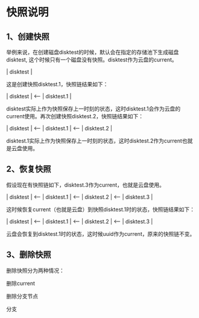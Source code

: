 # 快照说明

## 1、创建快照
举例来说，在创建磁盘disktest的时候，默认会在指定的存储池下生成磁盘disktest, 这个时候只有一个磁盘没有快照。disktest作为云盘的current。

| disktest |

这是创建快照disktest.1，快照链结果如下：

| disktest | <—— | disktest.1 |

disktest实际上作为快照保存上一时刻的状态，这时disktest.1会作为云盘的current使用。再次创建快照disktest.2，快照链结果如下：


| disktest | <—— | disktest.1 | <—— | disktest.2 |

disktest.1实际上作为快照保存上一时刻的状态，这时disktest.2作为current也就是云盘使用。

## 2、恢复快照
假设现在有快照链如下，disktest.3作为current，也就是云盘使用。

| disktest | <—— | disktest.1 | <—— | disktest.2 | <—— | disktest.3 |

这时候恢复current（也就是云盘）到快照disktest.1时的状态，快照链结果如下：

| disktest | <—— | disktest.1 | <—— | disktest.2 | <—— | disktest.3 |

云盘会恢复到disktest.1时的状态，这时候uuid作为current，原来的快照链不变。

## 3、删除快照

删除快照分为两种情况：

删除current

删除分支节点


分支
